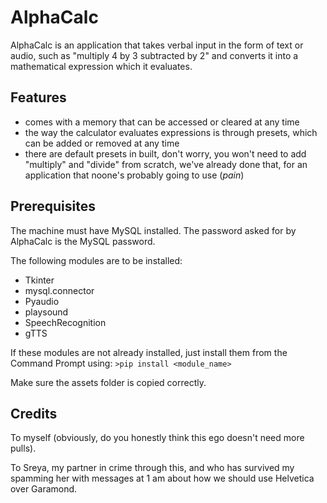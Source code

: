 # AlphaCalc
AlphaCalc is an application that takes verbal input in the form of text or audio, such as "multiply 4 by 3 subtracted by 2" and converts it into a mathematical expression which it evaluates.

Features
-------------
- comes with a memory that can be accessed or cleared at any time
- the way the calculator evaluates expressions is through presets, which can be added or removed at any time
- there are default presets in built, don't worry, you won't need to add "multiply" and "divide" from scratch, we've already done that, for an application that noone's probably going to use (_pain_)

Prerequisites
-------------
The machine must have MySQL installed. The password asked for by AlphaCalc is the MySQL password.

The following modules are to be installed:
- Tkinter
- mysql.connector
- Pyaudio
- playsound
- SpeechRecognition
- gTTS

If these modules are not already installed, just install them from the Command Prompt using:
```>pip install <module_name>```

Make sure the assets folder is copied correctly.

Credits
--------
To myself (obviously, do you honestly think this ego doesn't need more pulls).

To Sreya, my partner in crime through this, and who has survived my spamming her with messages at 1 am about how we should use Helvetica over Garamond.

